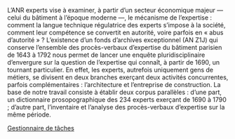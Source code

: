 L’ANR experts vise à examiner, à partir d’un secteur économique majeur — celui du bâtiment à l’époque moderne —, le mécanisme de l’expertise : comment la langue technique régulatrice des experts s’impose à la société, comment leur compétence se convertit en autorité, voire parfois en « abus d’autorité » ? L’existence d’un fonds d’archives exceptionnel (AN Z1J) qui conserve l’ensemble des procès-verbaux d’expertise du bâtiment parisien de 1643 à 1792 nous permet de lancer une enquête pluridisciplinaire d’envergure sur la question de l’expertise qui connaît, à partir de 1690, un tournant particulier. En effet, les experts, autrefois uniquement gens de métiers, se divisent en deux branches exerçant deux activités concurrentes, parfois complémentaires : l’architecture et l’entreprise de construction. La base de notre travail consiste à établir deux corpus parallèles : d’une part, un dictionnaire prosopographique des 234 experts exerçant de 1690 à 1790 ; d’autre part, l’inventaire et l’analyse des procès-verbaux d’expertise sur la même période.

[Gestionnaire de tâches](https://github.com/orgs/anrExperts/projects/2)
